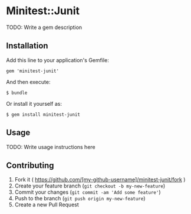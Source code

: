 # Minitest::Junit

TODO: Write a gem description

## Installation

Add this line to your application's Gemfile:

    gem 'minitest-junit'

And then execute:

    $ bundle

Or install it yourself as:

    $ gem install minitest-junit

## Usage

TODO: Write usage instructions here

## Contributing

1. Fork it ( https://github.com/[my-github-username]/minitest-junit/fork )
2. Create your feature branch (`git checkout -b my-new-feature`)
3. Commit your changes (`git commit -am 'Add some feature'`)
4. Push to the branch (`git push origin my-new-feature`)
5. Create a new Pull Request

